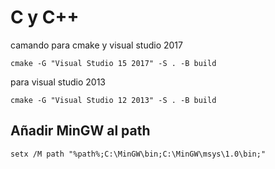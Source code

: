 # C y C++

camando para cmake y visual studio 2017

    cmake -G "Visual Studio 15 2017" -S . -B build

para visual studio 2013

    cmake -G "Visual Studio 12 2013" -S . -B build


## Añadir MinGW al path

    setx /M path "%path%;C:\MinGW\bin;C:\MinGW\msys\1.0\bin;"

